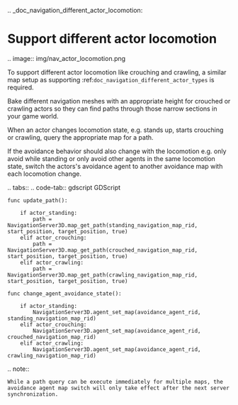 .. _doc_navigation_different_actor_locomotion:

Support different actor locomotion
==================================

.. image:: img/nav_actor_locomotion.png

To support different actor locomotion like crouching and crawling, a similar 
map setup as supporting :ref:`doc_navigation_different_actor_types` is required.

Bake different navigation meshes with an appropriate height for crouched 
or crawling actors so they can find paths through those narrow sections in your game world.

When an actor changes locomotion state, e.g. stands up, starts 
crouching or crawling, query the appropriate map for a path.

If the avoidance behavior should also change with the locomotion e.g. only avoid while standing or only avoid 
other agents in the same locomotion state, switch the actors's avoidance agent to another avoidance map with each locomotion change.

.. tabs::
 .. code-tab:: gdscript GDScript
    
    func update_path():
        
        if actor_standing:
            path = NavigationServer3D.map_get_path(standing_navigation_map_rid, start_position, target_position, true)
        elif actor_crouching:
            path = NavigationServer3D.map_get_path(crouched_navigation_map_rid, start_position, target_position, true)
        elif actor_crawling:
            path = NavigationServer3D.map_get_path(crawling_navigation_map_rid, start_position, target_position, true)
    
    func change_agent_avoidance_state():
        
        if actor_standing:
            NavigationServer3D.agent_set_map(avoidance_agent_rid, standing_navigation_map_rid)
        elif actor_crouching:
            NavigationServer3D.agent_set_map(avoidance_agent_rid, crouched_navigation_map_rid)
        elif actor_crawling:
            NavigationServer3D.agent_set_map(avoidance_agent_rid, crawling_navigation_map_rid)

.. note::

    While a path query can be execute immediately for multiple maps, the avoidance agent map switch will only take effect after the next server synchronization.
